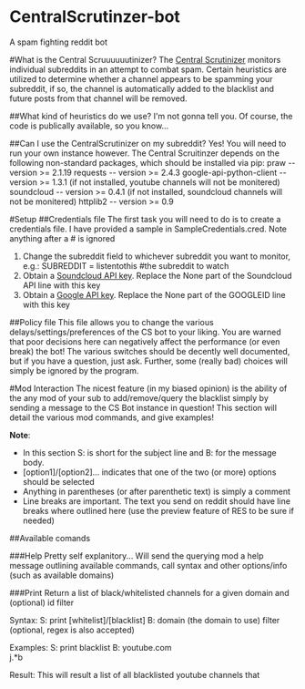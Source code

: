 CentralScrutinzer-bot
=====================

A spam fighting reddit bot


#What is the Central Scruuuuuutinizer?
The [Central Scrutinizer](https://www.youtube.com/watch?v=ljnT49jU9vM) monitors individual subreddits in an attempt to combat spam.
Certain heuristics are utilized to determine whether a channel appears to be spamming your subreddit, if so, the channel is automatically added to the blacklist and future posts from that channel will be removed.


##What kind of heuristics do we use?
I'm not gonna tell you.  Of course, the code is publically available, so you know...

##Can I use the CentralScrutinizer on my subreddit?
Yes!  You will need to run your own instance however.  The Central Scruitinzer depends on the following non-standard packages, which should be installed via pip:
praw -- version >= 2.1.19
requests -- version >= 2.4.3
google-api-python-client -- version >= 1.3.1 (if not installed, youtube channels will not be monitered)
soundcloud -- version >= 0.4.1 (if not installed, soundcloud channels will not be monitered)
httplib2 -- version >= 0.9

#Setup
##Credentials file
The first task you will need to do is to create a credentials file.  I have provided a sample in SampleCredentials.cred.  Note anything after a # is ignored

1.  Change the subreddit field to whichever subreddit you want to monitor, e.g.:
	SUBREDDIT = listentothis #the subreddit to watch  
2.  Obtain a [Soundcloud API key](https://developers.soundcloud.com/).  Replace the None part of the Soundcloud API line with this key  
3.  Obtain a [Google API key](https://developers.google.com/youtube/v3/getting-started).  Replace the None part of the GOOGLEID line with this key  

##Policy file
This file allows you to change the various delays/settings/preferences of the CS bot to your liking.  You are warned that poor decisions here can negatively affect the performance (or even break) the bot!
The various switches should be decently well documented, but if you have a question, just ask.  Further, some (really bad) choices will simply be ignored by the program.

#Mod Interaction
The nicest feature (in my biased opinion) is the ability of the any mod of your sub to add/remove/query the blacklist simply by sending a message to the CS Bot instance in question!
This section will detail the various mod commands, and give examples!

**Note**: 
* In this section S: is short for the subject line and B: for the message body.  
* [option1]/[option2]... indicates that one of the two (or more) options should be selected
* Anything in parentheses (or after parenthetic text) is simply a comment
* Line breaks are important.  The text you send on reddit should have line breaks where outlined here (use the preview feature of RES to be sure if needed)

##Available comands

###Help
Pretty self explanitory...  Will send the querying mod a help message outlining available commands, call syntax and other options/info (such as available domains)

###Print
Return a list of black/whitelisted channels for a given domain and (optional) id filter

Syntax:
S: print [whitelist]/[blacklist]
B: domain (the domain to use)
filter (optional, regex is also accepted)

Examples:
S: print blacklist
B: youtube.com  
j.*b

Result:
This will result a list of all blacklisted youtube channels that 